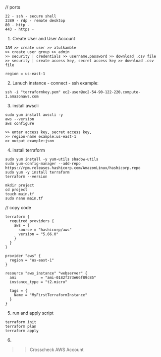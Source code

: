 // ports
```
22 - ssh - secure shell
3389 - rdp - remote desktop 
80 - http - 
443 - https - 
```

1)   Create User and User Account
```
IAM >> create user >> atulkamble
>> create user group >> admin
>> security | credentials >> username,password >> download .csv file 
>> security | create access key, secret access key >> download .csv file 

region = us-east-1
```
2) Lanuch instance - connect - ssh
example:
``` 
ssh -i "terraformkey.pem" ec2-user@ec2-54-90-122-220.compute-1.amazonaws.com
```
3) install awscli
```
sudo yum install awscli -y
aws --version
aws configure
```
```
>> enter access key, secret access key,
>> region-name example:us-east-1
>> output example:json
```
4) install terraform
```
sudo yum install -y yum-utils shadow-utils
sudo yum-config-manager --add-repo https://rpm.releases.hashicorp.com/AmazonLinux/hashicorp.repo
sudo yum -y install terraform
terraform --version
```
```
mkdir project
cd project
touch main.tf
sudo nano main.tf
```
// copy code
```
terraform {
  required_providers {
    aws = {
      source = "hashicorp/aws"
      version = "5.66.0"
    }
  }
}

provider "aws" {
  region = "us-east-1"
}

resource "aws_instance" "webserver" {
  ami           = "ami-0182f373e66f89c85"
  instance_type = "t2.micro"

  tags = {
    Name = "MyFirstTerraformInstance"
  }
}
```
5) run and apply script
```
terraform init
terraform plan
terraform apply
```
6)
>> Crosscheck AWS Account 




